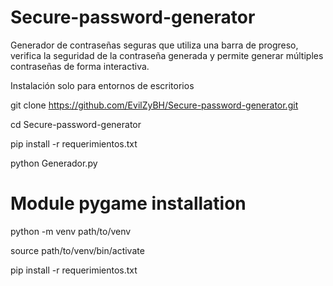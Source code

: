# Secure-password-generator
Generador de contraseñas seguras que utiliza una barra de progreso, verifica la seguridad de la contraseña generada y permite generar múltiples contraseñas de forma interactiva.

Instalación solo para entornos de escritorios 

git clone https://github.com/EvilZyBH/Secure-password-generator.git

cd Secure-password-generator

pip install -r requerimientos.txt

python Generador.py

# Module pygame installation

python -m venv path/to/venv

source path/to/venv/bin/activate

pip install -r requerimientos.txt

